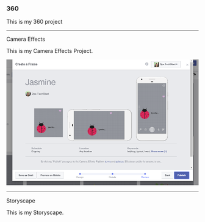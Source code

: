 ### 360

This is my 360 project

<script src="//360.vizor.io/scripts/embed.js" data-vizorurl="https://360.vizor.io/embed/v/orxlr" ></script>

***

Camera Effects

This is my Camera Effects Project.

![Jasmine](https://github.com/TolentinoJasmine/TolentinoJasmine.github.io/blob/master/Jasmine.PNG?raw=true "Optional Title")

***

Storyscape

This is my Storyscape.

<script src="//360.vizor.io/scripts/embed.js" data-vizorurl="https://patches.vizor.io/embed/jasminetolentino/nothing-ha-copy-copy-copy-copy-copy-copy-copy" ></script>
